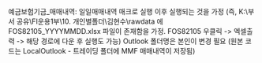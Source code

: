 예금보험기금_매매내역: 일일매매내역 매크로 실행 이후 실행되는 것을 가정 (즉, K:\부서 공유\FI운용1부\10. 개인별폴더\김현수\rawdata 에 FOS82105_YYYYMMDD.xlsx 파일이 존재함을 가정. FOS82105 우클릭 -> 엑셀출력 -> 해당 경로에 다운 후 실행도 가능)
                     Outlook 폴더명은 본인이 변경 필요 (원본 코드는 LocalOutlook - 트레이딩 폴더에 MMF 매매내역이 저장됨)

